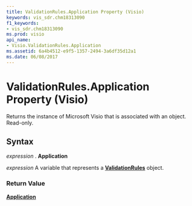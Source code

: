```yaml
---
title: ValidationRules.Application Property (Visio)
keywords: vis_sdr.chm18313090
f1_keywords:
- vis_sdr.chm18313090
ms.prod: visio
api_name:
- Visio.ValidationRules.Application
ms.assetid: 6a4b4512-e9f5-1357-2494-3a6df35d12a1
ms.date: 06/08/2017
---
```



# ValidationRules.Application Property (Visio)

Returns the instance of Microsoft Visio that is associated with an object. Read-only.


## Syntax

 _expression_ . **Application**

 _expression_ A variable that represents a **[ValidationRules](validationrules-object-visio.md)** object.


### Return Value

 **[Application](application-object-visio.md)**


